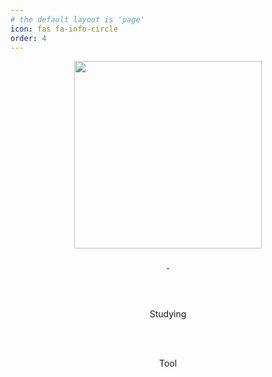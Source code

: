 ```yaml
---
# the default layout is 'page'
icon: fas fa-info-circle
order: 4
---
```


<div align="center">

  <picture>
    <img src="https://user-images.githubusercontent.com/133394749/238045543-6f78902c-e2f9-4f44-9ee8-062734fa6f1e.gif" width="300" height="auto" alt=""/>
  </picture>
  <br/><br>

<img src="http://mazassumnida.wtf/api/mini/generate_badge?boj=hisue7" alt="">

<br>

<a href="https://skagmltn7.github.io">
  <img src="https://img.shields.io/badge/Blog-0000FF?style=flat-square&logo=buymeacoffee&logoColor=white" alt=""/> 
</a>
<a href="mailto:skagmltn7@ajou.ac.kr">
  <img src="https://img.shields.io/badge/Gmail-EA4335?style=flat-square&logo=Gmail&logoColor=white" alt=""/> 
</a>

<br><br>

Studying
<br>
<img src="https://img.shields.io/badge/python-3776AB?style=flat-square&logo=python&logoColor=white" alt=""/>
<img src="https://img.shields.io/badge/spring-6DB33F?style=flat-square&logo=python&logoColor=white" alt=""/>
<img src="https://img.shields.io/badge/Java-007396?style=flat-square&logo=spring&logoColor=white" alt="">
<img src="https://img.shields.io/badge/mongodb-47A248?style=flat-square&logo=mongodb&logoColor=white" alt="">
<img src="https://img.shields.io/badge/AWS-232F3E?style=flat-square&logo=amazonaws&logoColor=white" alt="">

<br>

Tool
<br>
<img src="https://img.shields.io/badge/visual studio code-007ACC?style=flat-square&logo=visualstudiocode&logoColor=white" alt="">
<a href="https://github.com/skagmltn7">
<img src="https://img.shields.io/badge/Git-F05032?style=flat-square&logo=git&logoColor=white" alt="">
</a>


</div>
